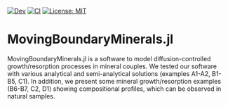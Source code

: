 [![Dev](https://img.shields.io/badge/docs-dev-blue.svg)](https://anstroh.github.io/MOBILE.jl/dev/)
[![CI](https://github.com/AnStroh/MOBILE.jl/actions/workflows/CI.yml/badge.svg)](https://github.com/AnStroh/MOBILE.jl.jl/actions/workflows/CI.yml)
[![License: MIT](https://img.shields.io/badge/License-MIT-yellow.svg)](https://opensource.org/licenses/MIT)
# MovingBoundaryMinerals.jl
MovingBoundaryMinerals.jl is a software to model diffusion-controlled growth/resorption processes in mineral couples. 
We tested our software with various analytical and semi-analytical solutions (examples A1-A2, B1-B5, C1). In addition, we present some mineral growth/resorption examples (B6-B7, C2, D1) showing compositional profiles, which can be observed in natural samples. 
